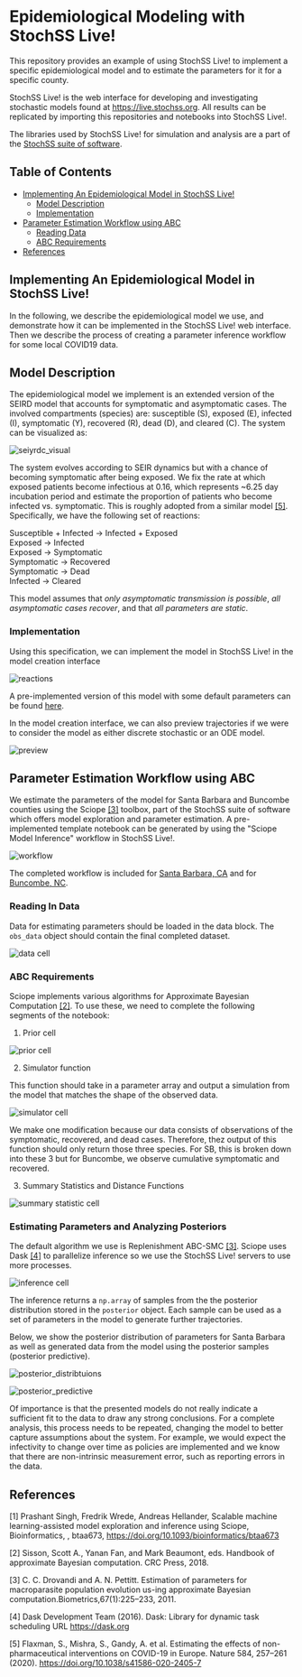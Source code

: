 # Epidemiological Modeling with StochSS Live!

This repository provides an example of using StochSS Live! to
implement a specific epidemiological model and to estimate the parameters for
it for a specific county.  

StochSS Live! is the web interface for developing and investigating
stochastic models found at https://live.stochss.org.  All results can be replicated
by importing this repositories and notebooks into StochSS Live!.  

The libraries used by StochSS Live! for simulation and analysis are a part of the [StochSS suite of software](https://github.com/StochSS).

## Table of Contents

- [Implementing An Epidemiological Model in StochSS Live!](#implementing-an-epidemiological-model-in-stochss)
  - [Model Description](#model-description)
  - [Implementation](#implementation)
- [Parameter Estimation Workflow using ABC](#parameter-estimation-workflow-using-abc)
  - [Reading Data](#reading-in-data)
  - [ABC Requirements](#abc-requirements)
- [References](#references)

## Implementing An Epidemiological Model in StochSS Live!

In the following, we describe the epidemiological model we use, and demonstrate
how it can be implemented in the StochSS Live! web interface. Then we describe the
process of creating a parameter inference workflow for some local COVID19 data.

## Model Description

The epidemiological model we implement is an extended version of the
SEIRD model that accounts for symptomatic and asymptomatic cases. The involved
compartments (species) are: susceptible (S), exposed (E), infected (I),
symptomatic (Y), recovered (R), dead (D), and cleared (C).  The system can be
visualized as:

![seiyrdc_visual](images/seiyrdc.svg)

The system evolves according to SEIR dynamics but with a chance of becoming
symptomatic after being exposed.  We fix the rate at which exposed patients become infectious at 0.16, which represents ~6.25 day incubation period and estimate the proportion of patients who become infected vs. symptomatic.  This is roughly adopted from a similar model [[5]](#references).  Specifically, we have the following set of reactions:

Susceptible + Infected → Infected + Exposed  
Exposed → Infected    
Exposed → Symptomatic    
Symptomatic → Recovered  
Symptomatic → Dead   
Infected → Cleared  

This model assumes that *only asymptomatic transmission is possible*,
*all asymptomatic cases recover*, and that *all parameters are static*.

### Implementation

Using this specification, we can implement the model in StochSS Live! in the model
creation interface

![reactions](images/reactions_panel.png)

A pre-implemented version of this model with some default parameters can be
found [here](epidemiological/santa_barbara/seiyrdc_sb.mdl).

In the model creation interface, we can also preview trajectories if we were to
consider the model as either discrete stochastic or an ODE model.

![preview](images/preview.svg)

## Parameter Estimation Workflow using ABC

We estimate the parameters of the model for Santa Barbara and Buncombe
counties using the Sciope [[3]](#references) toolbox, part of the StochSS
suite of software which offers model exploration and parameter estimation.  A
pre-implemented template notebook can be generated by using
the "Sciope Model Inference" workflow in StochSS Live!.  

![workflow](images/workflow_panel.png)

The completed workflow is included for
[Santa Barbara, CA](epidemiological/santa_barbara/seiyrdc_sbSciopeMI.ipynb)
and
for [Buncombe, NC](epidemiological/buncombe/seiyrdc_buncombeSciopeMI.ipynb).

### Reading In Data

Data for estimating parameters should be loaded in the data block.  The
`obs_data` object should contain the final completed dataset.

![data cell](images/data_cell.png)

### ABC Requirements

Sciope implements various algorithms for Approximate Bayesian Computation [[2]](#references).
To use these, we need to complete the following segments of the notebook:

1. Prior cell

![prior cell](images/prior_cell.png)

2. Simulator function

This function should take in a parameter array and output a simulation from the
model that matches the shape of the observed data.

![simulator cell](images/simulator_cell.png)

We make one modification because our data consists of observations of
the symptomatic, recovered, and dead cases.  Therefore, thez
output of this function should only return those three species.  For SB,
this is broken down into these 3 but for Buncombe, we observe cumulative
symptomatic and recovered.

3. Summary Statistics and Distance Functions

![summary statistic cell](images/summary_stats_cell.png)

### Estimating Parameters and Analyzing Posteriors

The default algorithm we use is Replenishment ABC-SMC [[3]](#references).  Sciope
uses Dask [[4]](#references) to parallelize inference so we use the StochSS Live!
servers to use more processes.

![inference cell](images/inference_cell.png)

The inference returns a `np.array` of samples from the the posterior
distribution stored in the `posterior` object.  Each sample can be used
as a set of parameters in the model to generate further trajectories.

Below, we show the posterior distribution of parameters for Santa Barbara as
well as generated data from the model using the posterior samples
(posterior predictive).

![posterior_distribtuions](images/posterior_sb.png)

![posterior_predictive](/images/posterior_predictive_sb.png)

Of importance is that the presented models do not really indicate a sufficient fit to the
data to draw any strong conclusions.  For a complete analysis, this process needs to
be repeated, changing the model to better capture assumptions about the system.
For example, we would expect the infectivity to change over time as policies are implemented and
we know that there are non-intrinsic measurement error, such as reporting errors in
the data.  

## References
 [1] Prashant Singh, Fredrik Wrede, Andreas Hellander, Scalable machine learning-assisted model exploration and inference using Sciope, Bioinformatics, , btaa673, https://doi.org/10.1093/bioinformatics/btaa673

 [2] Sisson, Scott A., Yanan Fan, and Mark Beaumont, eds. Handbook of approximate Bayesian computation. CRC Press, 2018.

 [3] C. C. Drovandi and A. N. Pettitt.  Estimation of parameters  for  macroparasite  population  evolution  us-ing approximate Bayesian computation.Biometrics,67(1):225–233, 2011.

 [4] Dask Development Team (2016). Dask: Library for dynamic task scheduling
URL https://dask.org

 [5] Flaxman, S., Mishra, S., Gandy, A. et al. Estimating the effects of non-pharmaceutical interventions on COVID-19 in Europe. Nature 584, 257–261 (2020). https://doi.org/10.1038/s41586-020-2405-7
